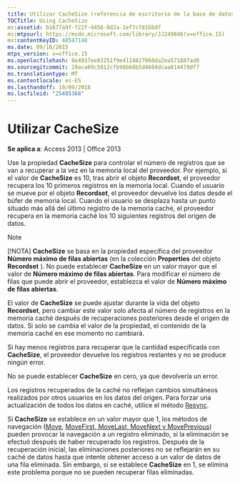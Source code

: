 ```yaml
---
title: Utilizar CacheSize (referencia de escritorio de la base de datos de Access)
TOCTitle: Using CacheSize
ms:assetid: b1677a9f-f22f-9456-0d2a-1ef7cf81bbdf
ms:mtpsurl: https://msdn.microsoft.com/library/JJ249846(v=office.15)
ms:contentKeyID: 48547148
ms.date: 09/18/2015
mtps_version: v=office.15
ms.openlocfilehash: 8e4937ee83251f9e4114827860da2ea571887ad8
ms.sourcegitcommit: 19aca09c5812cfb98b68b5d4604dcaa814479df7
ms.translationtype: MT
ms.contentlocale: es-ES
ms.lasthandoff: 10/09/2018
ms.locfileid: "25485368"
---
```

# <a name="using-cachesize"></a>Utilizar CacheSize


**Se aplica a**: Access 2013 | Office 2013

Use la propiedad **CacheSize** para controlar el número de registros que se van a recuperar a la vez en la memoria local del proveedor. Por ejemplo, si el valor de **CacheSize** es 10, tras abrir el objeto **Recordset**, el proveedor recupera los 10 primeros registros en la memoria local. Cuando el usuario se mueve por el objeto **Recordset**, el proveedor devuelve los datos desde el búfer de memoria local. Cuando el usuario se desplaza hasta un punto situado más allá del último registro de la memoria caché, el proveedor recupera en la memoria caché los 10 siguientes registros del origen de datos.


> [!NOTE]
> <P>[!NOTA] <STRONG>CacheSize</STRONG> se basa en la propiedad específica del proveedor <STRONG>Número máximo de filas abiertas</STRONG> (en la colección <STRONG>Properties</STRONG> del objeto <STRONG>Recordset</STRONG> ). No puede establecer <STRONG>CacheSize</STRONG> en un valor mayor que el valor de <STRONG>Número máximo de filas abiertas</STRONG>. Para modificar el número de filas que puede abrir el proveedor, establezca el valor de <STRONG>Número máximo de filas abiertas</STRONG>.</P>



El valor de **CacheSize** se puede ajustar durante la vida del objeto **Recordset**, pero cambiar este valor solo afecta al número de registros en la memoria caché después de recuperaciones posteriores desde el origen de datos. Si solo se cambia el valor de la propiedad, el contenido de la memoria caché en ese momento no cambiará.

Si hay menos registros para recuperar que la cantidad especificada con **CacheSize**, el proveedor devuelve los registros restantes y no se produce ningún error.

No se puede establecer **CacheSize** en cero, ya que devolvería un error.

Los registros recuperados de la caché no reflejan cambios simultáneos realizados por otros usuarios en los datos del origen. Para forzar una actualización de todos los datos en caché, utilice el método [Resync](resync-method-ado.md).

Si **CacheSize** se establece en un valor mayor que 1, los métodos de navegación ([Move](move-method-ado.md), [MoveFirst, MoveLast, MoveNext y MovePrevious](movefirst-movelast-movenext-and-moveprevious-methods-ado.md)) pueden provocar la navegación a un registro eliminado, si la eliminación se efectuó después de haber recuperado los registros. Después de la recuperación inicial, las eliminaciones posteriores no se reflejarán en su caché de datos hasta que intente obtener acceso a un valor de datos de una fila eliminada. Sin embargo, si se establece **CacheSize** en 1, se elimina este problema porque no se pueden recuperar filas eliminadas.

